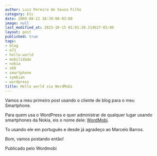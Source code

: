 ```yaml
---
author: Luiz Pereira de Souza Filho
category: Etc
date: 2009-08-22 18:39:00-03:00
image: null
last_modified_at: 2023-10-15 01:01:20.214627-03:00
layout: post
published: true
tags:
- blog
- e71
- hello-world
- mobilidade
- nokia
- s60
- smartphone
- symbian
- wordpress
title: Hello world via WordMobi
---
```


Vamos a meu primeiro post usando o cliente de blog para o meu Smartphone.

Para quem usa o WordPress e quer administrar de qualquer lugar usando smartphones da Nokia, eis o nome dele: [WordMobi](http://code.google.com/p/wordmobi/).

To usando ele em português e desde já agradeço ao Marcelo Barros.

Bom, vamos postando então!

Publicado pelo Wordmobi
